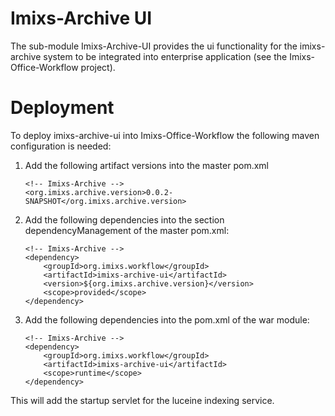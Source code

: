 # Imixs-Archive UI

The sub-module Imixs-Archive-UI provides the ui functionality for the imixs-archive system to be integrated into enterprise application (see the Imixs-Office-Workflow project).


# Deployment

To deploy imixs-archive-ui into Imixs-Office-Workflow the following maven configuration is needed:

 1) Add the following artifact versions into the master pom.xml


		<!-- Imixs-Archive -->
		<org.imixs.archive.version>0.0.2-SNAPSHOT</org.imixs.archive.version>
	
 2) Add the following dependencies into the section dependencyManagement of the master pom.xml:


		<!-- Imixs-Archive -->
		<dependency>
			<groupId>org.imixs.workflow</groupId>
			<artifactId>imixs-archive-ui</artifactId>
			<version>${org.imixs.archive.version}</version>
			<scope>provided</scope>
		</dependency>
		

 3) Add the following dependencies into the pom.xml of the war module:

		<!-- Imixs-Archive -->
		<dependency>
			<groupId>org.imixs.workflow</groupId>
			<artifactId>imixs-archive-ui</artifactId>
			<scope>runtime</scope>
		</dependency>

This will add the startup servlet for the luceine indexing service. 
